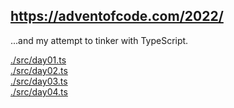 ## https://adventofcode.com/2022/
...and my attempt to tinker with TypeScript.


[./src/day01.ts](<./src/day01.ts> "day 01")  
[./src/day02.ts](<./src/day02.ts> "day 02")  
[./src/day03.ts](<./src/day03.ts> "day 03")  
[./src/day04.ts](<./src/day04.ts> "day 04")  
